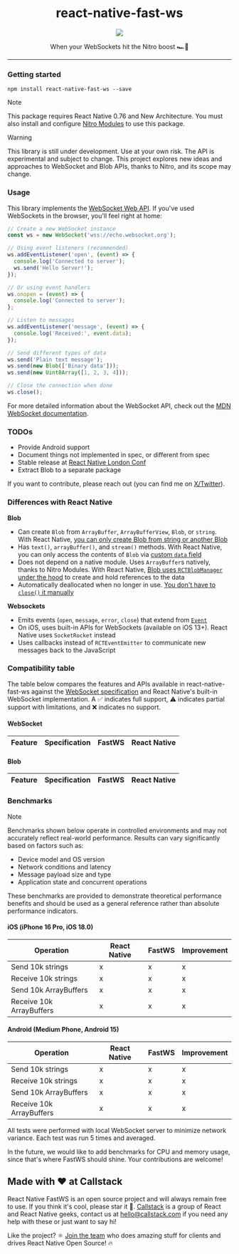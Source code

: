 <div align="center">
  <h1>react-native-fast-ws</h1>
</div>

<p align="center">
  <img src="https://media1.tenor.com/m/7Ienx0j5cqoAAAAC/fast-and.gif" />
</p>

<p align="center">
  When your WebSockets hit the Nitro boost 🏎️💨
</p>


---

### Getting started

```
npm install react-native-fast-ws --save
```

> [!NOTE]
> This package requires React Native 0.76 and New Architecture. You must also install and configure [Nitro Modules](https://github.com/mrousavy/nitro) to use this package.

> [!WARNING]
> This library is still under development. Use at your own risk. The API is experimental and subject to change. This project explores new ideas and approaches to WebSocket and Blob APIs, thanks to Nitro, and its scope may change.

### Usage

This library implements the [WebSocket Web API](https://developer.mozilla.org/en-US/docs/Web/API/WebSocket). If you've used WebSockets in the browser, you'll feel right at home:

```ts
// Create a new WebSocket instance
const ws = new WebSocket('wss://echo.websocket.org');

// Using event listeners (recommended)
ws.addEventListener('open', (event) => {
  console.log('Connected to server');
  ws.send('Hello Server!');
});

// Or using event handlers
ws.onopen = (event) => {
  console.log('Connected to server');
};

// Listen to messages
ws.addEventListener('message', (event) => {
  console.log('Received:', event.data);
});

// Send different types of data
ws.send('Plain text message');
ws.send(new Blob(['Binary data']));
ws.send(new Uint8Array([1, 2, 3, 4]));

// Close the connection when done
ws.close();
```

For more detailed information about the WebSocket API, check out the [MDN WebSocket documentation](https://developer.mozilla.org/en-US/docs/Web/API/WebSocket).

### TODOs

- Provide Android support
- Document things not implemented in spec, or different from spec
- Stable release at [React Native London Conf](https://www.reactnativelondon.co.uk)
- Extract Blob to a separate package

If you want to contribute, please reach out (you can find me on [X/Twitter](https://x.com/grabbou)).

### Differences with React Native

**Blob**
- Can create `Blob` from `ArrayBuffer`, `ArrayBufferView`, `Blob`, or `string`. With React Native, [you can only create Blob from string or another Blob](https://github.com/facebook/react-native/blob/main/packages/react-native/Libraries/Blob/BlobManager.js#L69-L73)
- Has `text()`, `arrayBuffer()`, and `stream()` methods. With React Native, you can only access the contents of `Blob` via [custom `data` field](https://github.com/facebook/react-native/blob/main/packages/react-native/Libraries/Blob/Blob.js#L75-L82)
- Does not depend on a native module. Uses `ArrayBuffer`s natively, thanks to Nitro Modules. With React Native, [Blob uses `RCTBlobManager` under the hood](https://github.com/facebook/react-native/blob/bd323929dc5be5666ee36043babec7d981a095dc/packages/react-native/Libraries/Blob/RCTBlobManager.h#L15) to create and hold references to the data
- Automatically deallocated when no longer in use. [You don't have to `close()` it manually](https://github.com/facebook/react-native/blob/bd323929dc5be5666ee36043babec7d981a095dc/packages/react-native/Libraries/Blob/Blob.js#L122-L138)

**Websockets**
- Emits events (`open`, `message`, `error`, `close`) that extend from [`Event`](https://dom.spec.whatwg.org/#event)
- On iOS, uses built-in APIs for WebSockets (available on iOS 13+). React Native uses `SocketRocket` instead
- Uses callbacks instead of `RCTEventEmitter` to communicate new messages back to the JavaScript

### Compatibility table

The table below compares the features and APIs available in react-native-fast-ws against the [WebSocket specification](https://websockets.spec.whatwg.org/) and React Native's built-in WebSocket implementation. A ✅ indicates full support, ⚠️ indicates partial support with limitations, and ❌ indicates no support.

#### WebSocket

| Feature | Specification | FastWS | React Native |
|---------|--------------|-----------------------|------------------------|

#### Blob

| Feature | Specification | FastWS | React Native |
|---------|--------------|-----------------------|------------------------|

### Benchmarks

> [!NOTE]
> Benchmarks shown below operate in controlled environments and may not accurately reflect real-world performance. Results can vary significantly based on factors such as:
> - Device model and OS version
> - Network conditions and latency
> - Message payload size and type
> - Application state and concurrent operations

These benchmarks are provided to demonstrate theoretical performance benefits and should be used as a general reference rather than absolute performance indicators.

#### iOS (iPhone 16 Pro, iOS 18.0)

| Operation | React Native | FastWS | Improvement |
|-----------|--------------|--------|-------------|
| Send 10k strings | x | x | x |
| Receive 10k strings | x | x | x |
| Send 10k ArrayBuffers | x | x | x |
| Receive 10k ArrayBuffers | x | x | x |

#### Android (Medium Phone, Android 15)

| Operation | React Native | FastWS | Improvement |
|-----------|--------------|--------|-------------|
| Send 10k strings | x | x | x |
| Receive 10k strings | x | x | x |
| Send 10k ArrayBuffers | x | x | x |
| Receive 10k ArrayBuffers | x | x | x |

All tests were performed with local WebSocket server to minimize network variance. Each test was run 5 times and averaged.

In the future, we would like to add benchmarks for CPU and memory usage, since that's where FastWS should shine. Your contributions are welcome!

## Made with ❤️ at Callstack

React Native FastWS is an open source project and will always remain free to use. If you think it's cool, please star it 🌟. [Callstack](https://callstack.com) is a group of React and React Native geeks, contact us at [hello@callstack.com](mailto:hello@callstack.com) if you need any help with these or just want to say hi!

Like the project? ⚛️ [Join the team](https://callstack.com/careers/?utm_campaign=Senior_RN&utm_source=github&utm_medium=readme) who does amazing stuff for clients and drives React Native Open Source! 🔥
